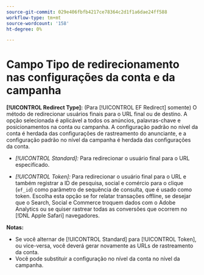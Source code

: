 ```yaml
---
source-git-commit: 029e406fbfb4217ce78364c2d1f1a6dae24ff588
workflow-type: tm+mt
source-wordcount: '158'
ht-degree: 0%

---
```

# Campo Tipo de redirecionamento nas configurações da conta e da campanha

**[!UICONTROL Redirect Type]:** (Para [!UICONTROL EF Redirect] somente) O método de redirecionar usuários finais para o URL final ou de destino. A opção selecionada é aplicável a todos os anúncios, palavras-chave e posicionamentos na conta ou campanha. A configuração padrão no nível da conta é herdada das configurações de rastreamento do anunciante, e a configuração padrão no nível da campanha é herdada das configurações da conta.

* *[!UICONTROL Standard]:* Para redirecionar o usuário final para o URL especificado.

* *[!UICONTROL Token]:* Para redirecionar o usuário final para o URL e também registrar a ID de pesquisa, social e comércio para o clique (`ef_id`) como parâmetro de sequência de consulta, que é usado como token. Escolha esta opção se for relatar transações offline, se desejar que o Search, Social e Commerce troquem dados com o Adobe Analytics ou se quiser rastrear todas as conversões que ocorrem no [!DNL Apple Safari] navegadores.

**Notas:**

* Se você alternar de [!UICONTROL Standard] para [!UICONTROL Token], ou vice-versa, você deverá gerar novamente as URLs de rastreamento da conta.
* Você pode substituir a configuração no nível da conta no nível da campanha.
